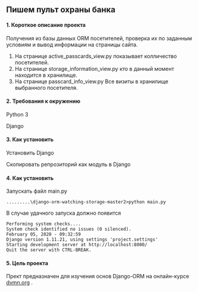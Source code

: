 ## Пишем пульт охраны банка
#### 1. Короткое описание проекта
Получения из базы данных ORM посетителей, проверка их по заданным условиям и вывод информации на страницы сайта.
1. На странице active_passcards_view.py показывает колличество посетителей.
2. На странице storage_information_view.py кто в данный момент находится в хранилище.
3. На странице passcard_info_view.py Все визиты в хранилище выбранного посетителя.

#### 2. Требования к окружению
Python 3

Django

#### 3. Как установить
Установить Django

Скопировать репрозиторий как модуль в Django

#### 4. Как установить

Запускать файл main.py

```.........\django-orm-watching-storage-master2>python main.py```

В случае удачного запуска должно появится

```
Performing system checks....
System check identified no issues (0 silenced).
February 05, 2020 - 09:32:59
Django version 1.11.21, using settings 'project.settings'
Starting development server at http://localhost:8000/
Quit the server with CTRL-BREAK.
```



#### 5. Цель проекта
Прект предназначен для изучения основ Django-ORM на онлайн-курсе [dvmn.org](dvmn.org) .
